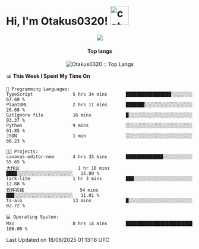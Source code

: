 <h1> Hi, I'm Otakus0320! <img src="https://media.giphy.com/media/mGcNjsfWAjY5AEZNw6/giphy.gif" width="50" alt="cat"></h1>

<p align="center"><a href="https://wakatime.com/@044d69d0-1253-4f60-96b6-5d19a0f9dde5"><img src="https://wakatime.com/badge/user/044d69d0-1253-4f60-96b6-5d19a0f9dde5.svg" /></a></p>

<h4 align="center">Top langs</h4>

<p align="center"><img src="https://github-readme-stats.vercel.app/api/top-langs/?username=Otakus0320&langs_count=10&theme=tokyonight&layout=compact&timestamp={{random_number}}" alt="Otakus0320 :: Top Langs" /></p>

<!--START_SECTION:waka-->
📊 **This Week I Spent My Time On** 

```text
💬 Programming Languages: 
TypeScript               5 hrs 34 mins       █████████████████░░░░░░░░   67.60 % 
PlantUML                 2 hrs 11 mins       ███████░░░░░░░░░░░░░░░░░░   26.68 % 
GitIgnore file           16 mins             █░░░░░░░░░░░░░░░░░░░░░░░░   03.37 % 
Python                   9 mins              ░░░░░░░░░░░░░░░░░░░░░░░░░   01.85 % 
JSON                     1 min               ░░░░░░░░░░░░░░░░░░░░░░░░░   00.23 % 

🐱‍💻 Projects: 
canavas-editor-new       4 hrs 35 mins       ██████████████░░░░░░░░░░░   55.65 % 
大作业                      1 hr 18 mins        ████░░░░░░░░░░░░░░░░░░░░░   15.89 % 
lark-lite                1 hr 3 mins         ███░░░░░░░░░░░░░░░░░░░░░░   12.88 % 
软件实践                     54 mins             ███░░░░░░░░░░░░░░░░░░░░░░   11.01 % 
ts-alo                   13 mins             █░░░░░░░░░░░░░░░░░░░░░░░░   02.72 % 

💻 Operating System: 
Mac                      8 hrs 14 mins       █████████████████████████   100.00 % 
```


 Last Updated on 18/06/2025 01:13:16 UTC
<!--END_SECTION:waka-->
